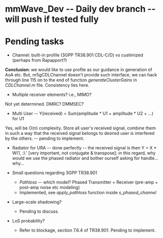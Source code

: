 # mmWave_Dev -- Daily dev branch -- will push if tested fully

# Pending tasks

* Channel: built-in profile (3GPP TR38.901 CDL-C/D) vs custimized (perhaps from Rapapport?) 

**Conclusion**: we would like to use profile as our guidance in generation of AoA etc. But, nr5gCDLChannel doesn't provide such interface, we can hack through line 115 on to the end of function *generateClusterGains* in *CDLChannel.m* file. Consistency lies here.

* Multiple receiver elements? i.e., MIMO?

Not yet determined. DMRC? DMMSEC?

* Multi User -- Y(received) = Sum(amplitude * U1 + amplitude * U2 + ...) for U1

Yes, will be O(n) complexity. Store all user's received signal, combine them in such a way that the received signal belongs to desired user is interfered by the others. -- pending to implement.

* Radiator for URA -- done perfectly -- the received signal is then Y = X * W(1, :).' [very important, not conjugate & transpose]; in this regard, why would we use the phased radiator and bother ourself asking for handle... why...

* Small questions regarding 3GPP TR38.901

    * *Pathloss* -- which model? Phased Transmitter + Receiver (pre-amp + post-amp noise etc modeling)
    * Implemented, see *apply_pathloss* function inside *s_phased_channel*

* Large-scale shadowing?

    * Pending to discuss.

* LoS probability?

    * Refer to blockage, section 7.6.4 of TR38.901. Pending to implement.